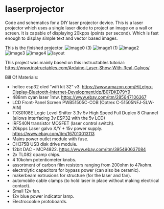 # laserprojector
Code and schematics for a DIY laser projector device.
This is a laser projector which uses a single laser diode to project an image on a wall or screen.
It is capable of displaying 20kpps (points per second). Which is fast enough to display simple text and vector based images.

This is the finished projector.
![image0 (3)](https://github.com/user-attachments/assets/75a1c2a8-162f-43c3-8079-810a14de79bd)
![image1 (1)](https://github.com/user-attachments/assets/90277900-7f0b-49ee-a029-df1172de9a89)
![image2](https://github.com/user-attachments/assets/6c1e1e22-c128-4746-b07f-c87f8e8039f6)
![image3](https://github.com/user-attachments/assets/62696837-5e58-449c-bbf1-c83c73d2a6d6)
![image4](https://github.com/user-attachments/assets/a88c629c-8890-41c5-acd7-4fe47d6e0a00)
![layout](https://github.com/user-attachments/assets/9cdcb44a-a3f0-472f-a6d1-0f7f6371f9b8)

This project was mainly based on this instructables tutorial: https://www.instructables.com/Arduino-Laser-Show-With-Real-Galvos/

Bill Of Materials:
- heltec esp32 oled “wifi kit 32” v3.  https://www.amazon.com/HiLetgo-Display-Bluetooth-Internet-Development/dp/B07DKD79Y9
- 488nm cyan laser 1mw.  https://www.ebay.com/itm/285647106367
- LCD Front-Panel Screen PWB51505C-COB (Optrex C-51505NFJ-SLW-AIN)
- TXS0108E Logic Level Shifter 3.3v 5v High Speed Full Duplex 8 Channel (allows interfacing 3v ESP32 with the 5v LCD)
- IRF540N transistor MOSFET (laser control switch).
- 20kpps Laser galvo X/Y + 15v power supply.  https://www.ebay.com/itm/167010013113
- Mains power outlet module with fuse.
- CH375B USB disk drive module.
- 12bit DAC - MCP4822.  https://www.ebay.com/itm/395490637084
- 2x TL082 opamp chips.
- 4 10kohm potentiometer knobs.
- assortment of carbon film resistors ranging from 200ohm to 47kohm.
- electrolytic capacitors for bypass power (can also be ceramic).
- makerbeam extrusions for structure (for the laser and fan).
- automobile cable clamps (to hold laser in place without making electrical contact).
- Small 12v fan.
- 12v blue power indicator lamp.
- Electrocookie protoboards.
